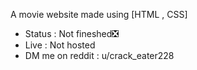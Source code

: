 A movie website made using [HTML , CSS]
- Status : Not fineshed❎
- Live : Not hosted
- DM me on reddit : u/crack_eater228
